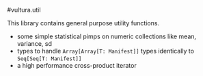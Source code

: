 #vultura.util

This library contains general purpose utility functions.

 - some simple statistical pimps on numeric collections like mean, variance, sd
 - types to handle `Array[Array[T: Manifest]]` types identically to `Seq[Seq[T: Manifest]]`
 - a high performance cross-product iterator
